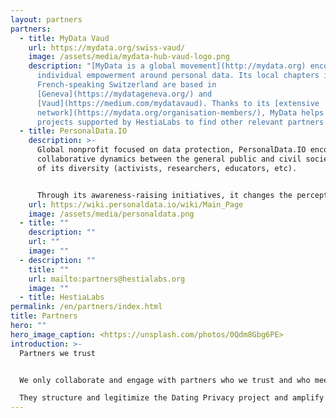 ```yaml
---
layout: partners
partners:
  - title: MyData Vaud
    url: https://mydata.org/swiss-vaud/
    image: /assets/media/mydata-hub-vaud-logo.png
    description: "[MyData is a global movement](http://mydata.org) encouraging
      individual empowerment around personal data. Its local chapters in
      French-speaking Switzerland are based in
      [Geneva](https://mydatageneva.org/) and
      [Vaud](https://medium.com/mydatavaud). Thanks to its [extensive
      network](https://mydata.org/organisation-members/), MyData helps the
      projects supported by HestiaLabs to find other relevant partners."
  - title: PersonalData.IO
    description: >-
      Global nonprofit focused on data protection, PersonalData.IO encourages
      collaborative dynamics between the general public and civil society in all
      of its diversity (activists, researchers, educators, etc).


      Through its awareness-raising initiatives, it changes the perception of people outside our [data collectives](https://hestialabs.org/en/projects/) about the issues we address, and how they want to situate themselves as actors of change.
    url: https://wiki.personaldata.io/wiki/Main_Page
    image: /assets/media/personaldata.png
  - title: ""
    description: ""
    url: ""
    image: ""
  - description: ""
    title: ""
    url: mailto:partners@hestialabs.org
    image: ""
  - title: HestiaLabs
permalink: /en/partners/index.html
title: Partners
hero: ""
hero_image_caption: <https://unsplash.com/photos/0Qdm8Gbg6PE>
introduction: >-
  Partners we trust


  We only collaborate and engage with partners who we trust and who meet our [ethical charter](https://dating-privacy.hestialabs.org/en/ethics/).

  They structure and legitimize the Dating Privacy project and amplify its results to establish it in the long term.
---
```

